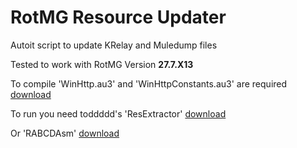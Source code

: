 # RotMG Resource Updater
Autoit script to update KRelay and Muledump files

Tested to work with RotMG Version **27.7.X13**

To compile 'WinHttp.au3' and 'WinHttpConstants.au3' are required [download](https://github.com/dedmen/Autoit/tree/master/APIS)

To run you need toddddd's 'ResExtractor' [download](http://www.mpgh.net/forum/showthread.php?t=1211655)

Or 'RABCDAsm' [download](https://github.com/CyberShadow/RABCDAsm/releases)